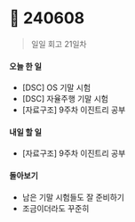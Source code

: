 # 🥹 240608

> 일일 회고 21일차

#### 오늘 한 일

* \[DSC] OS 기말 시험
* \[DSC] 자율주행 기말 시험
* \[자료구조] 9주차 이진트리 공부

#### 내일 할 일

* \[자료구조] 9주차 이진트리 공부



#### 돌아보기

* 남은 기말 시험들도 잘 준비하기
* 조금이더라도 꾸준히
